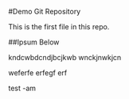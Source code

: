 #Demo Git Repository

This is the first file in this repo.

##Ipsum Below

kndcwbdcndjbcjkwb wnckjnwkjcn

weferfe
erfegf
erf

test -am